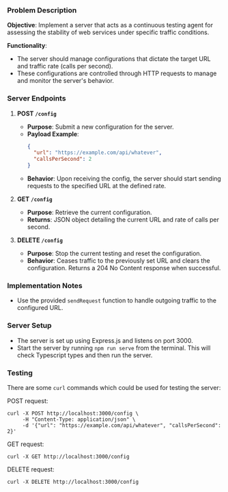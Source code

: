 ### Problem Description

**Objective**: Implement a server that acts as a continuous testing agent for assessing the stability of web services under specific traffic conditions.

**Functionality**:
- The server should manage configurations that dictate the target URL and traffic rate (calls per second).
- These configurations are controlled through HTTP requests to manage and monitor the server's behavior.

### Server Endpoints

1. **POST `/config`**
   - **Purpose**: Submit a new configuration for the server.
   - **Payload Example**:
     ```json
     {
       "url": "https://example.com/api/whatever",
       "callsPerSecond": 2
     }
     ```
   - **Behavior**: Upon receiving the config, the server should start sending requests to the specified URL at the defined rate.

2. **GET `/config`**
   - **Purpose**: Retrieve the current configuration.
   - **Returns**: JSON object detailing the current URL and rate of calls per second.
   
3. **DELETE `/config`**
   - **Purpose**: Stop the current testing and reset the configuration.
   - **Behavior**: Ceases traffic to the previously set URL and clears the configuration. Returns a 204 No Content response when successful.

### Implementation Notes

- Use the provided `sendRequest` function to handle outgoing traffic to the configured URL.

### Server Setup

- The server is set up using Express.js and listens on port 3000.
- Start the server by running `npm run serve` from the terminal. This will check Typescript types and then run the server.

### Testing

There are some `curl` commands which could be used for testing the server:

POST request:

```
curl -X POST http://localhost:3000/config \
     -H "Content-Type: application/json" \
     -d '{"url": "https://example.com/api/whatever", "callsPerSecond": 2}'

```

GET request:

```
curl -X GET http://localhost:3000/config
```

DELETE request:

```
curl -X DELETE http://localhost:3000/config
```